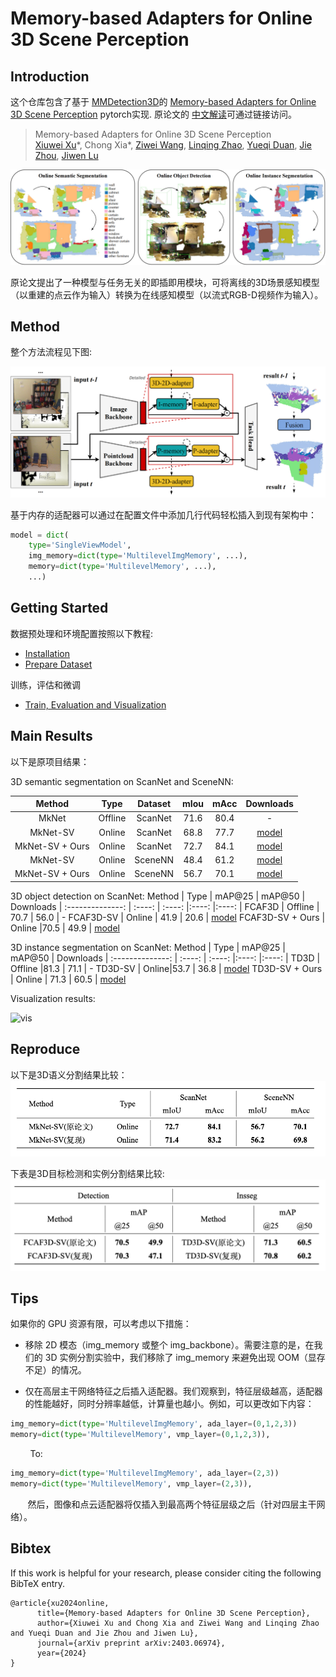 # Memory-based Adapters for Online 3D Scene Perception

## Introduction

这个仓库包含了基于 [MMDetection3D](https://github.com/open-mmlab/mmdetection3d)的 [Memory-based Adapters for Online 3D Scene Perception](https://arxiv.org/abs/2403.06974) pytorch实现. 原论文的 [中文解读](https://zhuanlan.zhihu.com/p/704435537)可通过链接访问。

> Memory-based Adapters for Online 3D Scene Perception  
> [Xiuwei Xu](https://xuxw98.github.io/)*, Chong Xia\*, [Ziwei Wang](https://ziweiwangthu.github.io/), [Linqing Zhao](https://scholar.google.com/citations?user=ypxt5UEAAAAJ&hl=zh-CN&oi=ao), [Yueqi Duan](https://duanyueqi.github.io/), [Jie Zhou](https://scholar.google.com/citations?user=6a79aPwAAAAJ&hl=en&authuser=1), [Jiwen Lu](http://ivg.au.tsinghua.edu.cn/Jiwen_Lu/)
>

![teaser](./images/teaser2.png)

原论文提出了一种模型与任务无关的即插即用模块，可将离线的3D场景感知模型（以重建的点云作为输入）转换为在线感知模型（以流式RGB-D视频作为输入）。

## Method

整个方法流程见下图:

![overview](./images/over-arch.png)

基于内存的适配器可以通过在配置文件中添加几行代码轻松插入到现有架构中：
```python
model = dict(
    type='SingleViewModel',
    img_memory=dict(type='MultilevelImgMemory', ...),
    memory=dict(type='MultilevelMemory', ...),
    ...)
```

## Getting Started
数据预处理和环境配置按照以下教程:
- [Installation](docs/install.md) 
- [Prepare Dataset](docs/data.md)

训练，评估和微调
- [Train, Evaluation and Visualization](docs/run.md)


## Main Results
以下是原项目结果：

3D semantic segmentation on ScanNet and SceneNN:

 Method | Type | Dataset | mIou | mAcc | Downloads 
 | :--------------: | :----: | :----: | :----: |:----: |:----: |
 MkNet | Offline | ScanNet |71.6 | 80.4 | -
 MkNet-SV | Online | ScanNet |68.8 | 77.7 | [model](https://cloud.tsinghua.edu.cn/f/fada43a9f0c14e79ac30/?dl=1)
 MkNet-SV + Ours | Online | ScanNet |72.7 | 84.1 | [model](https://cloud.tsinghua.edu.cn/f/5a73056b11a346d5a0ad/?dl=1)
 MkNet-SV | Online | SceneNN |48.4 | 61.2 | [model](https://cloud.tsinghua.edu.cn/f/fada43a9f0c14e79ac30/?dl=1)
 MkNet-SV + Ours | Online | SceneNN |56.7 | 70.1 | [model](https://cloud.tsinghua.edu.cn/f/5a73056b11a346d5a0ad/?dl=1)

3D object detection on ScanNet:
 Method | Type |  mAP@25 | mAP@50 | Downloads 
 | :--------------: |  :----: | :----: |:----: |:----: |
 FCAF3D | Offline | 70.7 | 56.0 | -
 FCAF3D-SV | Online | 41.9 | 20.6 | [model](https://cloud.tsinghua.edu.cn/f/d87c8f18f9c3490b983d/?dl=1)
 FCAF3D-SV + Ours | Online |70.5 | 49.9 | [model](https://cloud.tsinghua.edu.cn/f/9a7444e183a64abaae00/?dl=1)

 3D instance segmentation on ScanNet:
 Method | Type |  mAP@25 | mAP@50 | Downloads 
 | :--------------: | :----: | :----: |:----: |:----: |
 TD3D | Offline |81.3 | 71.1 | -
 TD3D-SV | Online|53.7 | 36.8 | [model](https://cloud.tsinghua.edu.cn/f/aa7155bbc58840a697bb/?dl=1)
 TD3D-SV + Ours | Online | 71.3 | 60.5 | [model](https://cloud.tsinghua.edu.cn/f/438ebd22f9524d2daade/?dl=1)

<!--
 Here is the performance of different 3D scene perception methods on ScanNet online benchmark. We report mIoU / mAcc, mAP@25 /
mAP@50 and mAP@25 / mAP@50 for semantic segmentation, object detection and instance segmentation respectively.
And NS means the number of sequence, while LS means the length of Sequence.

 Task | Method | Type | NS 1 | NS 5 | NS 10| LS 5 | LS 10 | LS 15 
 | :----: | :----: | :----: | :----: |:----: |:----: |:----: |:----: |:----: |
 Semseg | MkNet | Offline | 63.7/73.5 | 62.7/72.8 | 58.9/69.4|59.3/69.8|63.0/73.0|63.5/73.7
 Semseg | MkNet-SV | Online | 63.3/74.3 | 63.3/74.3 | 63.3/74.3 |63.3/74.3 |63.3/74.3 |63.3/74.3 
  Semseg | MkNet-SV + Ours | Online | 69.1/82.2 | 66.8/80.0 | 65.9/79.2|65.9/79.3|66.8/80.1|67.1/80.4
 Detection | FCAF3D | Offline | 57.0/40.6 | 41.1/25.2 | 34.6/19.3|28.4/15.2|33.9/19.4|37.7/22.8
 Detection | FCAF3D-SV | Online | 41.9/20.6 | 29.8/13.3 | 27.0/11.5|24.4/10.1|26.2/11.0|27.6/12.1
 Detection | FCAF3D-SV + Ours | Online | 70.5/49.9 | 58.7/37.7 | 56.2/34.3|53.1/31.2|54.9/33.8|56.1/35.6
 Insseg | TD3D | Offline | 64.0/50.8 | 61.6/49.7 | 59.4/48.4|59.0/47.9|61.4/49.8|61.7/49.8
 Insseg | TD3D-SV | Online | 53.7/36.8 | 54.2/41.6 | 57.0/46.3|56.4/45.5|53.9/40.9|52.6/39.5
 Insseg | TD3D-SV + Ours  | Online | 71.3/60.5 | 64.7/55.2 | 64.2/55.0|64.0/54.7|64.6/55.1|63.9/54.3
-->


Visualization results:

![vis](./images/vis.png)

## Reproduce

以下是3D语义分割结果比较：![3D语义分割比较](./images/result1.png)

下表是3D目标检测和实例分割结果比较:![result2](./images/result2.png)

## Tips

如果你的 GPU 资源有限，可以考虑以下措施：

- 移除 2D 模态（img_memory 或整个 img_backbone）。需要注意的是，在我们的 3D 实例分割实验中，我们移除了 img_memory 来避免出现 OOM（显存不足）的情况。

- 仅在高层主干网络特征之后插入适配器。我们观察到，特征层级越高，适配器的性能越好，同时分辨率越低，计算量也越小。例如，可以更改如下内容：

```python
img_memory=dict(type='MultilevelImgMemory', ada_layer=(0,1,2,3))
memory=dict(type='MultilevelMemory', vmp_layer=(0,1,2,3)),
```
&nbsp;&nbsp;&nbsp;&nbsp;&nbsp;&nbsp;&nbsp;&nbsp;To:
```python
img_memory=dict(type='MultilevelImgMemory', ada_layer=(2,3))
memory=dict(type='MultilevelMemory', vmp_layer=(2,3)),
```
&nbsp;&nbsp;&nbsp;&nbsp;&nbsp;&nbsp;&nbsp;然后，图像和点云适配器将仅插入到最高两个特征层级之后（针对四层主干网络）。


## Bibtex
If this work is helpful for your research, please consider citing the following BibTeX entry.

```
@article{xu2024online, 
      title={Memory-based Adapters for Online 3D Scene Perception}, 
      author={Xiuwei Xu and Chong Xia and Ziwei Wang and Linqing Zhao and Yueqi Duan and Jie Zhou and Jiwen Lu},
      journal={arXiv preprint arXiv:2403.06974},
      year={2024}
}
```
